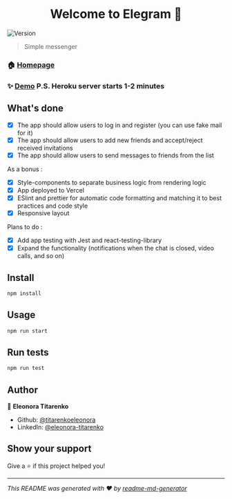 <h1 align="center">Welcome to Elegram 👋</h1>
<p>
  <img alt="Version" src="https://img.shields.io/badge/version-0.1.0-blue.svg?cacheSeconds=2592000" />
</p>

> Simple messenger

### 🏠 [Homepage](https://github.com/titarenkoeleonora/elegram-frontend)

### ✨ [Demo](https://elegram-frontend.vercel.app) P.S. Heroku server starts 1-2 minutes

## What's done

- [x] The app should allow users to log in and register (you can use fake mail for it)
- [x] The app should allow users to add new friends and accept/reject received invitations
- [x] The app should allow users to send messages to friends from the list

As a bonus :

- [x] Style-components to separate business logic from rendering logic
- [x] App deployed to Vercel
- [x] ESlint and prettier for automatic code formatting and matching it to best practices and code style
- [x] Responsive layout

Plans to do :

- [x] Add app testing with Jest and react-testing-library
- [x] Expand the functionality (notifications when the chat is closed, video calls, and so on)

## Install

```sh
npm install
```

## Usage

```sh
npm run start
```

## Run tests

```sh
npm run test
```

## Author

👤 **Eleonora Titarenko**

* Github: [@titarenkoeleonora](https://github.com/titarenkoeleonora)
* LinkedIn: [@eleonora-titarenko](https://linkedin.com/in/eleonora-titarenko)


## Show your support

Give a ⭐️ if this project helped you!

***
_This README was generated with ❤️ by [readme-md-generator](https://github.com/kefranabg/readme-md-generator)_

